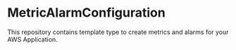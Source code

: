 # MetricAlarmConfiguration
This repository contains template type to create metrics and alarms for your AWS Application.
